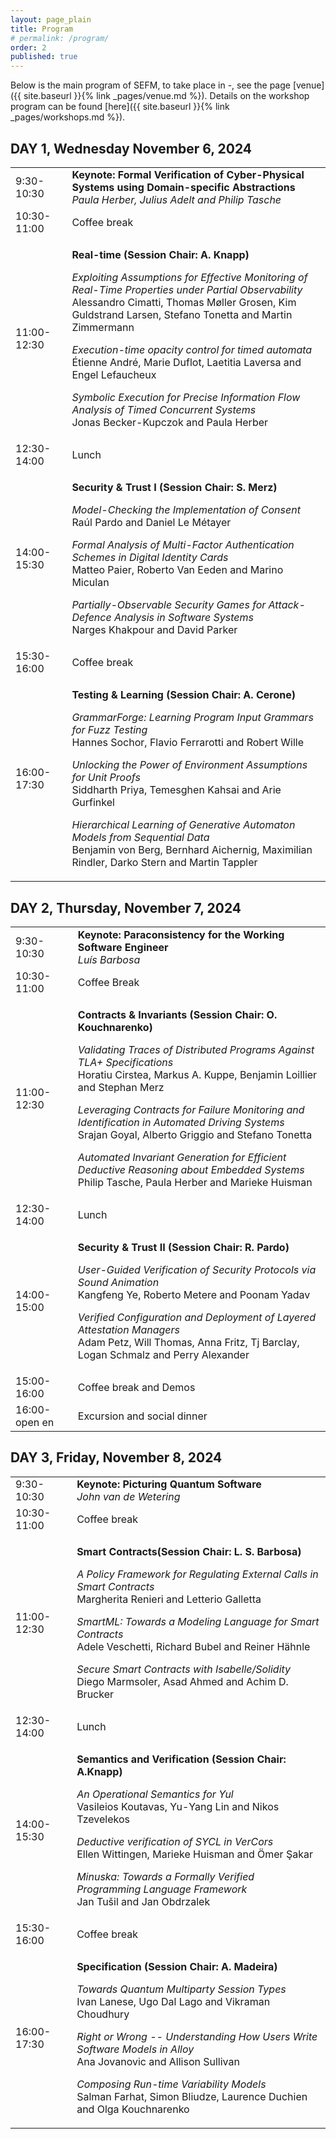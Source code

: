 ```yaml
---
layout: page_plain
title: Program
# permalink: /program/
order: 2
published: true
---
```


Below is the main program of SEFM, to take place in -, see the page [venue]({{ site.baseurl }}{% link _pages/venue.md %}).
Details on the workshop program can be found [here]({{ site.baseurl }}{% link _pages/workshops.md %}).



<h2><b>DAY 1, Wednesday November 6, 2024</b></h2>

<table>
  <tbody><tr></tr>


  <tr>
    <td>9:30-10:30</td>
    <!-- <td>Invited Talk</td> -->
    <td><strong>Keynote: Formal Verification of Cyber-Physical Systems using Domain-specific Abstractions</strong>
      <br /><em>Paula Herber, Julius Adelt and Philip Tasche</em>
    </td>
  </tr>



  <tr>
    <td>10:30-11:00</td>
    <td>Coffee break</td>
  </tr>



  <tr>
    <td>11:00-12:30</td>
    <td>
      <p><strong>Real-time (Session Chair: A. Knapp)</strong></p>
      <!-- 12 -->
      <p><em>Exploiting Assumptions for Effective Monitoring of Real-Time Properties under Partial Observability
        </em><br />
        Alessandro Cimatti, Thomas Møller Grosen, Kim Guldstrand Larsen, Stefano Tonetta and Martin Zimmermann
      </p>
      <!-- 64 -->
      <p><em>Execution-time opacity control for timed automata
        </em><br />
        Étienne André, Marie Duflot, Laetitia Laversa and Engel Lefaucheux
      </p>
      <!-- 23, Artefact -->
      <p><em>Symbolic Execution for Precise Information Flow Analysis of Timed Concurrent Systems
        </em><br />
        Jonas Becker-Kupczok and Paula Herber
      </p>
    </td>
  </tr>

  <tr>
    <td>12:30-14:00</td>
    <td>Lunch</td>
  </tr>



  <tr>
    <td>14:00-15:30</td>
    <td>
      <p><strong>Security & Trust I  (Session Chair: S. Merz)</strong></p>
      <!-- 7 -->
      <p><em>Model-Checking the Implementation of Consent
        </em><br />
        Raúl Pardo and Daniel Le Métayer
      </p>
      <!-- 84, Artefact, Demo -->
      <p><em>Formal Analysis of Multi-Factor Authentication Schemes in Digital Identity Cards
        </em><br />
        Matteo Paier, Roberto Van Eeden and Marino Miculan
      </p>
      <!-- 26 -->
      <p><em>Partially-Observable Security Games for Attack-Defence Analysis in Software Systems
        </em><br />
        Narges Khakpour and David Parker
      </p>
    </td>
  </tr>

  <tr>
    <td>15:30-16:00</td>
    <td>Coffee break</td>
  </tr>



  <tr>
    <td>16:00-17:30</td>
    <td>
      <p><strong>Testing & Learning  (Session Chair: A. Cerone)</strong></p>
      <!-- 44 -->
      <p><em>GrammarForge: Learning Program Input Grammars for Fuzz Testing
        </em><br />
        Hannes Sochor, Flavio Ferrarotti and Robert Wille
      </p>
      <!-- 67, Artefact, Demo -->
      <p><em>Unlocking the Power of Environment Assumptions for Unit Proofs
        </em><br />
        Siddharth Priya, Temesghen Kahsai and Arie Gurfinkel
      </p>
      <!-- 33 -->
      <p><em>Hierarchical Learning of Generative Automaton Models from Sequential Data
        </em><br />
        Benjamin von Berg, Bernhard Aichernig, Maximilian Rindler, Darko Stern and Martin Tappler
      </p>
    </td>
  </tr>

  </tbody>
</table>


<h2><b>DAY 2, Thursday, November 7, 2024
</b></h2>

<table>
  <tbody><tr></tr>



  <tr>
    <td>9:30-10:30</td>
    <!-- <td>Invited Talk</td> -->
    <td><strong>Keynote: Paraconsistency for the Working Software Engineer</strong>
      <br /><em>Luís Barbosa</em>
    </td>
  </tr>



  <tr>
    <td>10:30-11:00</td>
    <td>Coffee Break</td>
  </tr>



  <tr>
    <td>11:00-12:30</td>
    <td>
      <p><strong>Contracts & Invariants  (Session Chair: O. Kouchnarenko)</strong></p>
      <!-- 25 -->
      <p><em>Validating Traces of Distributed Programs Against TLA+ Specifications
        </em><br />
        Horatiu Cirstea, Markus A. Kuppe, Benjamin Loillier and Stephan Merz
      </p>
      <!-- 86 -->
      <p><em>Leveraging Contracts for Failure Monitoring and Identification in Automated Driving Systems
        </em><br />
        Srajan Goyal, Alberto Griggio and Stefano Tonetta
      </p>
      <!-- 74, Artefact, Demo -->
      <p><em>Automated Invariant Generation for Efficient Deductive Reasoning about Embedded Systems
        </em><br />
        Philip Tasche, Paula Herber and Marieke Huisman
      </p>
    </td>
  </tr>

  <tr>
    <td>12:30-14:00</td>
    <td>Lunch</td>
  </tr>



  <tr>
    <td>14:00-15:00</td>
    <td>
      <p><strong>Security & Trust II (Session Chair: R. Pardo)</strong></p>
      <!-- 36, Artefact, Demo -->
      <p><em>User-Guided Verification of Security Protocols via Sound Animation
        </em><br />
        Kangfeng Ye, Roberto Metere and Poonam Yadav
      </p>
      <!-- 50, Artefact -->
      <p><em>Verified Configuration and Deployment of Layered Attestation Managers
        </em><br />
        Adam Petz, Will Thomas, Anna Fritz, Tj Barclay, Logan Schmalz and Perry Alexander
      </p>
    </td>
  </tr>

  <tr>
    <td>15:00-16:00</td>
    <td>Coffee break and Demos</td>
  </tr>



  <tr>
    <td>16:00-open en</td>
    <td>Excursion and social dinner</td>
  </tr>



  </tbody>
</table>


<h2><b>DAY 3, Friday, November 8, 2024
</b></h2>

<table>
  <tbody><tr></tr>



  <tr>
    <td>9:30-10:30</td>
    <!-- <td>Invited Talk</td> -->
    <td><strong>Keynote: Picturing Quantum Software</strong>
      <br /><em>John van de Wetering</em>
    </td>
  </tr>



  <tr>
    <td>10:30-11:00</td>
    <td>Coffee break</td>
  </tr>



  <tr>
    <td>11:00-12:30</td>
    <td>
      <p><strong>Smart Contracts(Session Chair: L. S. Barbosa)</strong></p>
      <!-- 9 -->
      <p><em>A Policy Framework for Regulating External Calls in Smart Contracts
        </em><br />
        Margherita Renieri and Letterio Galletta
      </p>
      <!-- 14 -->
      <p><em>SmartML: Towards a Modeling Language for Smart Contracts
        </em><br />
        Adele Veschetti, Richard Bubel and Reiner Hähnle
      </p>
      <!-- 28, Artefact -->
      <p><em>Secure Smart Contracts with Isabelle/Solidity
        </em><br />
        Diego Marmsoler, Asad Ahmed and Achim D. Brucker
      </p>
    </td>
  </tr>

  <tr>
    <td>12:30-14:00</td>
    <td>Lunch</td>
  </tr>



  <tr>
    <td>14:00-15:30</td>
    <td>
      <p><strong>Semantics and Verification (Session Chair: A.Knapp) </strong></p>
      <!-- 58, Artefact -->
      <p><em>An Operational Semantics for Yul
        </em><br />
        Vasileios Koutavas, Yu-Yang Lin and Nikos Tzevelekos
      </p>
      <!-- 31, Artefact -->
      <p><em>Deductive verification of SYCL in VerCors
        </em><br />
        Ellen Wittingen, Marieke Huisman and Ömer Şakar
      </p>
      <!-- 32, Artefact -->
      <p><em>Minuska: Towards a Formally Verified Programming Language Framework
        </em><br />
        Jan Tušil and Jan Obdrzalek
      </p>
    </td>
  </tr>

  <tr>
    <td>15:30-16:00</td>
    <td>Coffee break</td>
  </tr>



  <tr>
    <td>16:00-17:30</td>
    <td>
      <p><strong>Specification (Session Chair: A. Madeira)</strong></p>
      <!-- 69 -->
      <p><em>Towards Quantum Multiparty Session Types
        </em><br />
        Ivan Lanese, Ugo Dal Lago and Vikraman Choudhury
      </p>
      <!-- 55 -->
      <p><em>Right or Wrong -- Understanding How Users Write Software Models in Alloy
        </em><br />
        Ana Jovanovic and Allison Sullivan
      </p>
      <!-- 35 -->
      <p><em>Composing Run-time Variability Models
        </em><br />
        Salman Farhat, Simon Bliudze, Laurence Duchien and Olga Kouchnarenko
      </p>
    </td>
  </tr>
  </tbody>
</table>


<style>
    table { width: 100%; }
</style>

